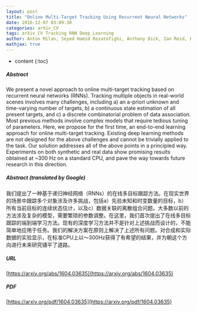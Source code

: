 ```yaml
---
layout: post
title: "Online Multi-Target Tracking Using Recurrent Neural Networks"
date: 2016-12-07 03:09:30
categories: arXiv_CV
tags: arXiv_CV Tracking RNN Deep_Learning
author: Anton Milan, Seyed Hamid Rezatofighi, Anthony Dick, Ian Reid, Konrad Schindler
mathjax: true
---
```


* content
{:toc}

##### Abstract
We present a novel approach to online multi-target tracking based on recurrent neural networks (RNNs). Tracking multiple objects in real-world scenes involves many challenges, including a) an a-priori unknown and time-varying number of targets, b) a continuous state estimation of all present targets, and c) a discrete combinatorial problem of data association. Most previous methods involve complex models that require tedious tuning of parameters. Here, we propose for the first time, an end-to-end learning approach for online multi-target tracking. Existing deep learning methods are not designed for the above challenges and cannot be trivially applied to the task. Our solution addresses all of the above points in a principled way. Experiments on both synthetic and real data show promising results obtained at ~300 Hz on a standard CPU, and pave the way towards future research in this direction.

##### Abstract (translated by Google)
我们提出了一种基于递归神经网络（RNNs）的在线多目标跟踪方法。在现实世界的场景中跟踪多个对象涉及许多挑战，包括a）先验未知和时变数量的目标，b）所有当前目标的连续状态估计，以及c）数据关联的离散组合问题。大多数以前的方法涉及复杂的模型，需要繁琐的参数调整。在这里，我们首次提出了在线多目标跟踪的端到端学习方法。现有的深度学习方法并不是针对上述挑战而设计的，不能简单地应用于任务。我们的解决方案在原则上解决了上述所有问题。对合成和实际数据的实验显示，在标准CPU上以〜300Hz获得了有希望的结果，并为朝这个方向进行未来研究铺平了道路。

##### URL
[https://arxiv.org/abs/1604.03635](https://arxiv.org/abs/1604.03635)

##### PDF
[https://arxiv.org/pdf/1604.03635](https://arxiv.org/pdf/1604.03635)

